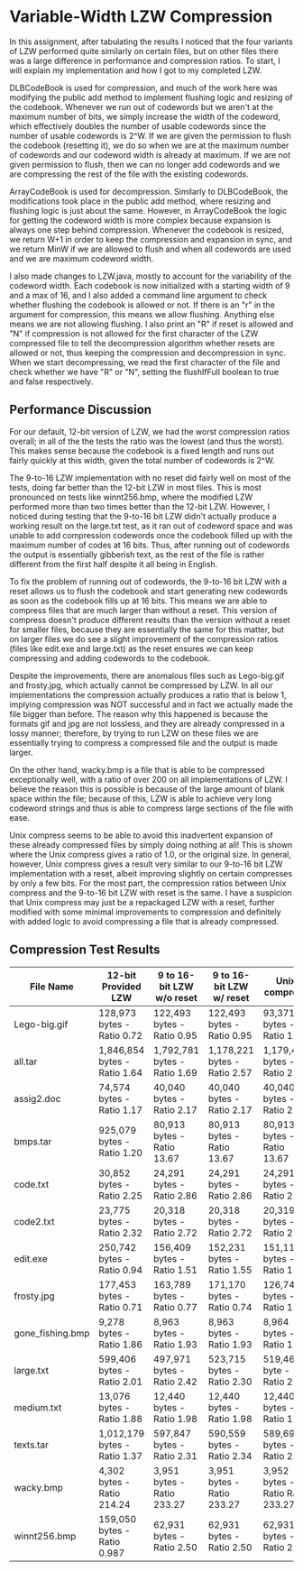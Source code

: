# Variable-Width LZW Compression

  In this assignment, after tabulating the results I noticed that the four variants of LZW performed quite similarly on certain files, but on other files there was a large difference in performance and compression ratios. To start, I will explain my implementation and how I got to my completed LZW. 
  
 DLBCodeBook is used for compression, and much of the work here was modifying the public add method to implement flushing logic and resizing of the codebook. Whenever we run out of codewords but we aren't at the maximum number of bits, we simply increase the width of the codeword, which effectively doubles the number of usable codewords since the number of usable codewords is 2^W. If we are given the permission to flush the codebook (resetting it), we do so when we are at the maximum number of codewords and our codeword width is already at maximum. If we are not given permission to flush, then we can no longer add codewords and we are compressing the rest of the file with the existing codewords.
 
 ArrayCodeBook is used for decompression. Similarly to DLBCodeBook, the modifications took place in the public add method, where resizing and flushing logic is just about the same. However, in ArrayCodeBook the logic for getting the codeword width is more complex because expansion is always one step behind compression. Whenever the codebook is resized, we return W+1 in order to keep the compression and expansion in sync, and we return MinW if we are allowed to flush and when all codewords are used and we are maximum codeword width.
 
 I also made changes to LZW.java, mostly to account for the variability of the codeword width. Each codebook is now initialized with a starting width of 9 and a max of 16, and I also added a command line argument to check whether flushing the codebook is allowed or not. If there is an "r" in the argument for compression, this means we allow flushing. Anything else means we are not allowing flushing. I also print an "R" if reset is allowed and "N" if compression is not allowed for the first character of the LZW compressed file to tell the decompression algorithm whether resets are allowed or not, thus keeping the compression and decompression in sync. When we start decompressing, we read the first character of the file and check whether we have "R" or "N", setting the flushIfFull boolean to true and false respectively.  
  
  
 ## Performance Discussion
  
 For our default, 12-bit version of LZW, we had the worst compression ratios overall; in all of the the tests the ratio was the lowest (and thus the worst). This makes sense because the codebook is a fixed length and runs out fairly quickly at this width, given the total number of codewords is 2^W. 
 
  The 9-to-16 LZW implementation with no reset did fairly well on most of the tests, doing far better than the 12-bit LZW in most files. This is most pronounced on tests like winnt256.bmp, where the modified LZW performed more than two times better than the 12-bit LZW. However, I noticed during testing that the 9-to-16 bit LZW didn't actually produce a working result on the large.txt test, as it ran out of codeword space and was unable to add compression codewords once the codebook filled up with the maximum number of codes at 16 bits. Thus, after running out of codewords the output is essentially gibberish text, as the rest of the file is rather different from the first half despite it all being in English.
  
  To fix the problem of running out of codewords, the 9-to-16 bit LZW with a reset allows us to flush the codebook and start generating new codewords as soon as the codebook fills up at 16 bits. This means we are able to compress files that are much larger than without a reset. This version of compress doesn't produce different results than the version without a reset for smaller files, because they are essentially the same for this matter, but on larger files we do see a slight improvement of the compression ratios (files like edit.exe and large.txt) as the reset ensures we can keep compressing and adding codewords to the codebook. 
  
  Despite the improvements, there are anomalous files such as Lego-big.gif and frosty.jpg, which actually cannot be compressed by LZW. In all our implementations the compression actually produces a ratio that is below 1, implying compression was NOT successful and in fact we actually made the file bigger than before. The reason why this happened is because the formats gif and jpg are not lossless, and they are already compressed in a lossy manner; therefore, by trying to run LZW on these files we are essentially trying to compress a compressed file and the output is made larger. 
  
  On the other hand, wacky.bmp is a file that is able to be compressed exceptionally well, with a ratio of over 200 on all implementations of LZW. I believe the reason this is possible is because of the large amount of blank space within the file; because of this, LZW is able to achieve very long codeword strings and thus is able to compress large sections of the file with ease.
  
 Unix compress seems to be able to avoid this inadvertent expansion of these already compressed files by simply doing nothing at all! This is shown where the Unix compress gives a ratio of 1.0, or the original size. In general, however, Unix compress gives a result very similar to our 9-to-16 bit LZW implementation with a reset, albeit improving slightly on certain compresses by only a few bits. For the most part, the compression ratios between Unix compress and the 9-to-16 bit LZW with reset is the same. I have a suspicion that Unix compress may just be a repackaged LZW with a reset, further modified with some minimal improvements to compression and definitely with added logic to avoid compressing a file that is already compressed.

## Compression Test Results
| File Name | 12-bit Provided LZW | 9 to 16-bit LZW w/o reset | 9 to 16-bit LZW w/ reset | Unix compress |
| -- | -- | -- | -- | -- |
| Lego-big.gif |  128,973 bytes - Ratio 0.72  | 122,493 bytes - Ratio 0.95 | 122,493 bytes - Ratio 0.95 |  93,371 bytes - Ratio 1.00  |
| all.tar | 1,846,854 bytes - Ratio 1.64 |  1,792,781 bytes - Ratio 1.69 |  1,178,221 bytes - Ratio 2.57 |  1,179,467 bytes - Ratio 2.57 |
| assig2.doc | 74,574 bytes - Ratio 1.17 | 40,040 bytes - Ratio 2.17 | 40,040 bytes - Ratio 2.17 | 40,040 bytes - Ratio 2.17 |
| bmps.tar | 925,079 bytes - Ratio 1.20 | 80,913 bytes - Ratio 13.67 | 80,913 bytes - Ratio 13.67 | 80,913 bytes - Ratio 13.67 |
| code.txt | 30,852 bytes - Ratio 2.25 | 24,291 bytes - Ratio 2.86 | 24,291 bytes - Ratio 2.86 | 24,291 bytes - Ratio 2.86  |
| code2.txt | 23,775 bytes - Ratio 2.32 | 20,318 bytes - Ratio 2.72  | 20,318 bytes - Ratio 2.72 | 20,319 bytes - Ratio 2.72 |
| edit.exe | 250,742 bytes - Ratio 0.94 | 156,409 bytes - Ratio 1.51 | 152,231 bytes - Ratio 1.55 | 151,111 bytes - Ratio 1.56  |
| frosty.jpg | 177,453 bytes - Ratio 0.71 | 163,789 bytes - Ratio 0.77 | 171,170 bytes - Ratio 0.74 | 126,748 bytes - Ratio 1.00 |
| gone_fishing.bmp | 9,278 bytes - Ratio 1.86| 8,963 bytes - Ratio 1.93| 8,963 bytes - Ratio 1.93 | 8,964 bytes - Ratio 1.93 |
| large.txt | 599,406 bytes - Ratio 2.01 | 497,971 bytes - Ratio 2.42 | 523,715 bytes - Ratio 2.30 | 519,465 byte - Ratio 2.32 |
| medium.txt | 13,076 bytes - Ratio 1.88 | 12,440 bytes - Ratio 1.98 | 12,440 bytes - Ratio 1.98 | 12,440 bytes - Ratio 1.98 |
| texts.tar | 1,012,179 bytes - Ratio 1.37| 597,847 bytes - Ratio 2.31 | 590,559 bytes - Ratio 2.34 | 589,697 bytes - Ratio 2.34|
| wacky.bmp | 4,302 bytes - Ratio 214.24 | 3,951 bytes - Ratio 233.27 | 3,951 bytes - Ratio 233.27 | 3,952 bytes - Ratio Ratio 233.27 |
| winnt256.bmp | 159,050 bytes - Ratio 0.987 | 62,931 bytes - Ratio 2.50 | 62,931 bytes - Ratio 2.50 | 62,931 bytes - Ratio 2.50 |
